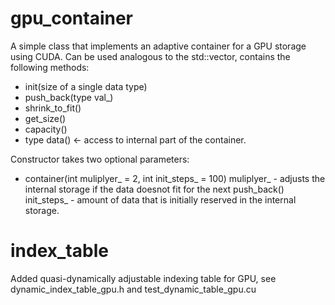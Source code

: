 # gpu_container
A simple class that implements an adaptive container for a GPU storage using CUDA.
Can be used analogous to the std::vector<type>, contains the following methods:
- init(size of a single data type)
- push_back(type val_)
- shrink_to_fit()
- get_size()
- capacity()
- type data()  <- access to internal part of the container.
                  
Constructor takes two optional parameters:
- container(int muliplyer_ = 2, int init_steps_ = 100)
muliplyer_ - adjusts the internal storage if the data doesnot fit for the next push_back()
init_steps_ - amount of data that is initially reserved in the internal storage.             

# index_table
Added quasi-dynamically adjustable indexing table for GPU, see dynamic_index_table_gpu.h and test_dynamic_table_gpu.cu
